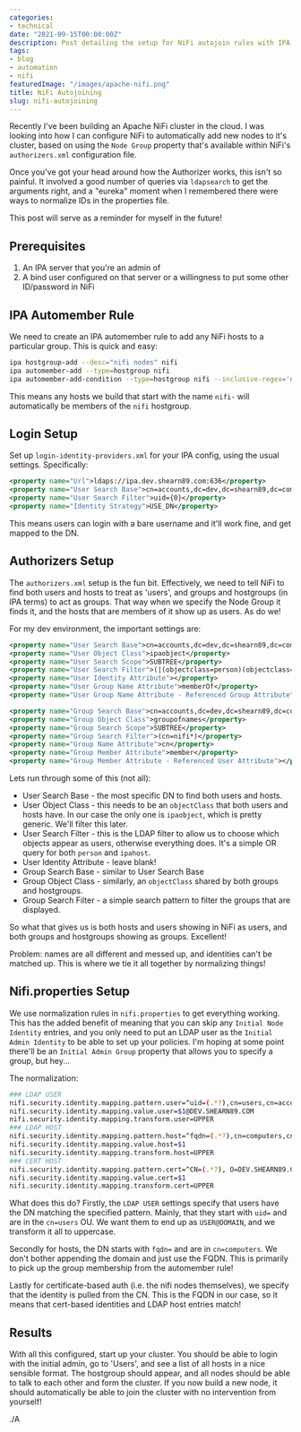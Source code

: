 ```yaml
---
categories:
- technical
date: "2021-09-15T00:00:00Z"
description: Post detailing the setup for NiFi autojoin rules with IPA
tags:
- blog
- automation
- nifi
featuredImage: "/images/apache-nifi.png"
title: NiFi Autojoining
slug: nifi-autojoining
---
```


Recently I've been building an Apache NiFi cluster in the cloud. I was looking into how I can configure NiFi to automatically add new nodes to it's cluster, based on using the `Node Group` property that's available within NiFi's `authorizers.xml` configuration file.
<!--more-->
Once you've got your head around how the Authorizer works, this isn't so painful. It involved a good number of queries via `ldapsearch` to get the arguments right, and a "eureka" moment when I remembered there were ways to normalize IDs in the properties file.

This post will serve as a reminder for myself in the future!

## Prerequisites ##

1. An IPA server that you're an admin of
2. A bind user configured on that server or a willingness to put some other ID/password in NiFi

## IPA Automember Rule ##

We need to create an IPA automember rule to add any NiFi hosts to a particular group. This is quick and easy:

```sh
ipa hostgroup-add --desc="nifi nodes" nifi
ipa automember-add --type=hostgroup nifi
ipa automember-add-condition --type=hostgroup nifi --inclusive-regex='nifi-\d+' --key=fqdn
```

This means any hosts we build that start with the name `nifi-` will automatically be members of the `nifi` hostgroup.

## Login Setup ##

Set up `login-identity-providers.xml` for your IPA config, using the usual settings. Specifically:

```xml
<property name="Url">ldaps://ipa.dev.shearn89.com:636</property>
<property name="User Search Base">cn=accounts,dc=dev,dc=shearn89,dc=com</property>
<property name="User Search Filter">uid={0}</property>
<property name="Identity Strategy">USE_DN</property>
```

This means users can login with a bare username and it'll work fine, and get mapped to the DN.

## Authorizers Setup ##

The `authorizers.xml` setup is the fun bit. Effectively, we need to tell NiFi to find both users and hosts to treat as 'users', and groups and hostgroups (in IPA terms) to act as groups. That way when we specify the Node Group it finds it, and the hosts that are members of it show up as users. As do we!

For my dev environment, the important settings are:

```xml
<property name="User Search Base">cn=accounts,dc=dev,dc=shearn89,dc=com</property>
<property name="User Object Class">ipaobject</property>
<property name="User Search Scope">SUBTREE</property>
<property name="User Search Filter">(|(objectclass=person)(objectclass=ipahost))</property>
<property name="User Identity Attribute"></property>
<property name="User Group Name Attribute">memberOf</property>
<property name="User Group Name Attribute - Referenced Group Attribute"></property>

<property name="Group Search Base">cn=accounts,dc=dev,dc=shearn89,dc=com</property>
<property name="Group Object Class">groupofnames</property>
<property name="Group Search Scope">SUBTREE</property>
<property name="Group Search Filter">(cn=nifi*)</property>
<property name="Group Name Attribute">cn</property>
<property name="Group Member Attribute">member</property>
<property name="Group Member Attribute - Referenced User Attribute"></property>
```

Lets run through some of this (not all):

* User Search Base - the most specific DN to find both users and hosts.
* User Object Class - this needs to be an `objectClass` that both users and hosts have. In our case the only one is `ipaobject`, which is pretty generic. We'll filter this later.
* User Search Filter - this is the LDAP filter to allow us to choose which objects appear as users, otherwise everything does. It's a simple OR query for both `person` and `ipahost`.
* User Identity Attribute - leave blank!
* Group Search Base - similar to User Search Base
* Group Object Class - similarly, an `objectClass` shared by both groups and hostgroups.
* Group Search Filter - a simple search pattern to filter the groups that are displayed.

So what that gives us is both hosts and users showing in NiFi as users, and both groups and hostgroups showing as groups. Excellent!

Problem: names are all different and messed up, and identities can't be matched up. This is where we tie it all together by normalizing things!

## Nifi.properties Setup ##

We use normalization rules in `nifi.properties` to get everything working. This has the added benefit of meaning that you can skip any `Initial Node Identity` entries, and you only need to put an LDAP user as the `Initial Admin Identity` to be able to set up your policies. I'm hoping at some point there'll be an `Initial Admin Group` property that allows you to specify a group, but hey...

The normalization:

```sh
### LDAP USER
nifi.security.identity.mapping.pattern.user=^uid=(.*?),cn=users,cn=accounts,dc=dev,dc=shearn89,dc=com
nifi.security.identity.mapping.value.user=$1@DEV.SHEARN89.COM
nifi.security.identity.mapping.transform.user=UPPER
### LDAP HOST
nifi.security.identity.mapping.pattern.host=^fqdn=(.*?),cn=computers,cn=accounts,dc=dev,dc=shearn89,dc=com
nifi.security.identity.mapping.value.host=$1
nifi.security.identity.mapping.transform.host=UPPER
### CERT HOST
nifi.security.identity.mapping.pattern.cert=^CN=(.*?), O=DEV.SHEARN89.COM
nifi.security.identity.mapping.value.cert=$1
nifi.security.identity.mapping.transform.cert=UPPER
```

What does this do? Firstly, the `LDAP USER` settings specify that users have the DN matching the specified pattern. Mainly, that they start with `uid=` and are in the `cn=users` OU. We want them to end up as `USER@DOMAIN`, and we transform it all to uppercase.

Secondly for hosts, the DN starts with `fqdn=` and are in `cn=computers`. We don't bother appending the domain and just use the FQDN. This is primarily to pick up the group membership from the automember rule!

Lastly for certificate-based auth (i.e. the nifi nodes themselves), we specify that the identity is pulled from the CN. This is the FQDN in our case, so it means that cert-based identities and LDAP host entries match!

## Results ##

With all this configured, start up your cluster. You should be able to login with the initial admin, go to 'Users', and see a list of all hosts in a nice sensible format. The hostgroup should appear, and all nodes should be able to talk to each other and form the cluster. If you now build a new node, it should automatically be able to join the cluster with no intervention from yourself!

./A
